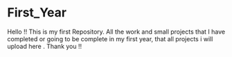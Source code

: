 # First_Year
Hello !! This is my first Repository. All the work and small projects that I have completed or going to be complete in my first year, that all projects i will upload here . Thank you !!
